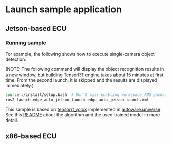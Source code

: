 # Launch sample application

## Jetson-based ECU

### Running sample

For example, the following shows how to execute single-camera object detection.

(NOTE: The following command will display the object recognition results in a new window, but building TensorRT engine takes about 15 minutes at first time. From the second launch, it is skipped and the results are displayed immediately.)

```sh
source ./install/setup.bash  # Don't miss enabling workspace ROS packages
ros2 launch edge_auto_jetson_launch edge_auto_jetson.launch.xml
```

This sample is based on [tensorrt_yolox](https://github.com/autowarefoundation/autoware.universe/tree/main/perception/tensorrt_yolox) implemented in [autoware.universe](https://github.com/autowarefoundation/autoware.universe.git).
See this [README](https://github.com/autowarefoundation/autoware.universe/blob/main/perception/tensorrt_yolox/README.md) about the algorithm and the used trained model in more detail.

## x86-based ECU
